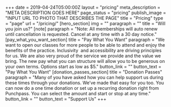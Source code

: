 +++
date = 2019-04-24T05:00:00Z
layout = "pricing"
meta_description = "META DESCRIPTION GOES HERE"
page_status = "pricing"
publish_image = "INPUT URL TO PHOTO THAT DESCRIBES THE PAGE"
title = "Pricing"
type = "page"
url = "/pricing/"
[hero_section]
img = ""
paragraph = ""
title = "Will you join us?"
[note]
paragraph = "Note: All memberships will auto renew until cancellation is requested. Cancel at any time with a 30 day notice."
[pay_what_you_want_section]
title = "Pay What You Want"
paragraph = "We want to open our classes for more people to be able to attend and enjoy the benefits of the practice. Inclusivity  and accessibility are driving principles for us. We are also very proud of the service we provide and the value we bring. The new pay what you can structure will allow you to be generous on your own terms. Options start as low as $5."
button_link = ""
button_text = "Pay What You Want"
[donation_passes_section]
title = "Donation Passes"
paragraph = "Many of you have asked how you can help support us during these times through your donations. We’ve made that easy for you too. You can now do a one time donation or set up a recurring donation right from Punchpass. You can select the amount and start or stop at any time."
button_link = ""
button_text = "Support Us"
+++
